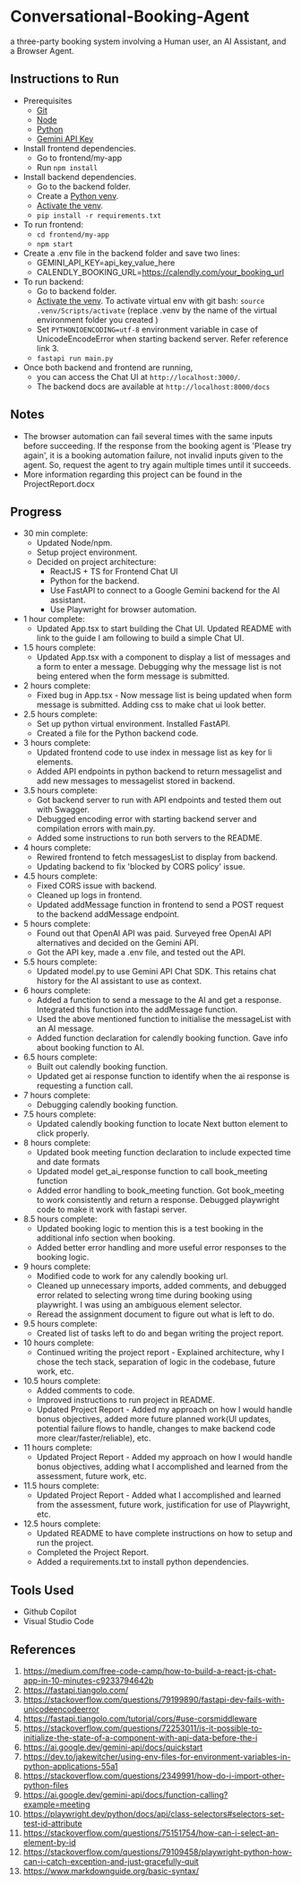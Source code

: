 # Conversational-Booking-Agent
 a three-party booking system involving a Human user, an AI Assistant, and a Browser Agent. 

## Instructions to Run
* Prerequisites
    * [Git](https://git-scm.com/book/en/v2/Getting-Started-Installing-Git)
    * [Node](https://docs.npmjs.com/downloading-and-installing-node-js-and-npm)
    * [Python](https://www.python.org/downloads/)
    * [Gemini API Key](https://ai.google.dev/gemini-api/docs/quickstart)
* Install frontend dependencies.
    * Go to frontend/my-app
    * Run `npm install`
* Install backend dependencies.
    * Go to the backend folder.
    * Create a [Python venv](https://docs.python.org/3/library/venv.html).
    * [Activate the venv](https://docs.python.org/3/library/venv.html#how-venvs-work).
    * `pip install -r requirements.txt`
* To run frontend:
    * `cd frontend/my-app`
    * `npm start`
* Create a .env file in the backend folder and save two lines:
    * GEMINI_API_KEY=api_key_value_here
    * CALENDLY_BOOKING_URL=https://calendly.com/your_booking_url
* To run backend:
    * Go to backend folder. 
    * [Activate the venv](https://docs.python.org/3/library/venv.html#how-venvs-work). To activate virtual env with git bash: `source .venv/Scripts/activate` (replace .venv by the name of the virtual environment folder you created  ) 
    * Set `PYTHONIOENCODING=utf-8` environment variable in case of UnicodeEncodeError when starting backend server. Refer reference link 3.
    * `fastapi run main.py`
* Once both backend and frontend are running, 
    * you can access the Chat UI at `http://localhost:3000/`. 
    * The backend docs are available at `http://localhost:8000/docs`

## Notes
* The browser automation can fail several times with the same inputs before succeeding. If the response from the booking agent is 'Please try again', it is a booking automation failure, not invalid inputs given to the agent. So, request the agent to try again multiple times until it succeeds.
* More information regarding this project can be found in the ProjectReport.docx

## Progress
* 30 min complete:
    * Updated Node/npm.
    * Setup project environment.
    * Decided on project architecture:
        * ReactJS + TS for Frontend Chat UI
        * Python for the backend. 
        * Use FastAPI to connect to a Google Gemini backend for the AI assistant.
        * Use Playwright for browser automation.  
* 1 hour complete:
    * Updated App.tsx to start building the Chat UI. Updated README with link to the guide I am following to build a simple Chat UI.
* 1.5 hours complete:
    * Updated App.tsx with a component to display a list of messages and a form to enter a message. Debugging why the message list is not being entered when the form message is submitted.
* 2 hours complete:
    * Fixed bug in App.tsx - Now message list is being updated when form message is submitted. Adding css to make chat ui look better.
* 2.5 hours complete:
    * Set up python virtual environment. Installed FastAPI. 
    * Created a file for the Python backend code.
* 3 hours complete:
    * Updated frontend code to use index in message list as key for li elements.
    * Added API endpoints in python backend to return messagelist and add new messages to messagelist stored in backend.
* 3.5 hours complete:
    * Got backend server to run with API endpoints and tested them out with Swagger.
    * Debugged encoding error with starting backend server and compilation errors with main.py.
    * Added some instructions to run both servers to the README.
* 4 hours complete:
    * Rewired frontend to fetch messagesList to display from backend.
    * Updating backend to fix 'blocked by CORS policy' issue.
* 4.5 hours complete:
    * Fixed CORS issue with backend.
    * Cleaned up logs in frontend.
    * Updated addMessage function in frontend to send a POST request to the backend addMessage endpoint.
* 5 hours complete:
    * Found out that OpenAI API was paid. Surveyed free OpenAI API alternatives and decided on the Gemini API.
    * Got the API key, made a .env file, and tested out the API.
* 5.5 hours complete:
    * Updated model.py to use Gemini API Chat SDK. This retains chat history for the AI assistant to use as context.
* 6 hours complete:
    * Added a function to send a message to the AI and get a response. Integrated this function into the addMessage function.
    * Used the above mentioned function to initialise the messageList with an AI message.
    * Added function declaration for calendly booking function. Gave info about booking function to AI.
* 6.5 hours complete:
    * Built out calendly booking function.
    * Updated get ai response function to identify when the ai response is requesting a function call.
* 7 hours complete:
    * Debugging calendly booking function.
* 7.5 hours complete:
    * Updated calendly booking function to locate Next button element to click properly.
* 8 hours complete:
    * Updated book meeting function declaration to include expected time and date formats
    * Updated model get_ai_response function to call book_meeting function
    * Added error handling to book_meeting function. Got book_meeting to work consistently and return a response. Debugged playwright code to make it work with fastapi server.
* 8.5 hours complete:
    * Updated booking logic to mention this is a test booking in the additional info section when booking.
    * Added better error handling and more useful error responses to the booking logic.
* 9 hours complete:
    * Modified code to work for any calendly booking url.
    * Cleaned up unnecessary imports, added comments, and debugged error related to selecting wrong time during booking using playwright. I was using an ambiguous element selector.
    * Reread the assignment document to figure out what is left to do.
* 9.5 hours complete:
    * Created list of tasks left to do and began writing the project report.
* 10 hours complete:
    * Continued writing the project report - Explained architecture, why I chose the tech stack, separation of logic in the codebase, future work, etc.
* 10.5 hours complete:
    * Added comments to code.
    * Improved instructions to run project in README.
    * Updated Project Report - Added my approach on how I would handle bonus objectives, added more future planned work(UI updates, potential failure flows to handle, changes to make backend code more clear/faster/reliable), etc.
* 11 hours complete:
    * Updated Project Report - Added my approach on how I would handle bonus objectives, adding what I accomplished and learned from the assessment, future work, etc.
* 11.5 hours complete:
    * Updated Project Report - Added what I accomplished and learned from the assessment, future work, justification for use of Playwright, etc.
* 12.5 hours complete:
    * Updated README to have complete instructions on how to setup and run the project.
    * Completed the Project Report.
    * Added a requirements.txt to install python dependencies.

## Tools Used
* Github Copilot
* Visual Studio Code

## References
1. https://medium.com/free-code-camp/how-to-build-a-react-js-chat-app-in-10-minutes-c9233794642b
2. https://fastapi.tiangolo.com/
3. https://stackoverflow.com/questions/79199890/fastapi-dev-fails-with-unicodeencodeerror
4. https://fastapi.tiangolo.com/tutorial/cors/#use-corsmiddleware
5. https://stackoverflow.com/questions/72253011/is-it-possible-to-initialize-the-state-of-a-component-with-api-data-before-the-i
6. https://ai.google.dev/gemini-api/docs/quickstart
7. https://dev.to/jakewitcher/using-env-files-for-environment-variables-in-python-applications-55a1
8. https://stackoverflow.com/questions/2349991/how-do-i-import-other-python-files
9. https://ai.google.dev/gemini-api/docs/function-calling?example=meeting
10. https://playwright.dev/python/docs/api/class-selectors#selectors-set-test-id-attribute
11. https://stackoverflow.com/questions/75151754/how-can-i-select-an-element-by-id
12. https://stackoverflow.com/questions/79109458/playwright-python-how-can-i-catch-exception-and-just-gracefully-quit
13. https://www.markdownguide.org/basic-syntax/
